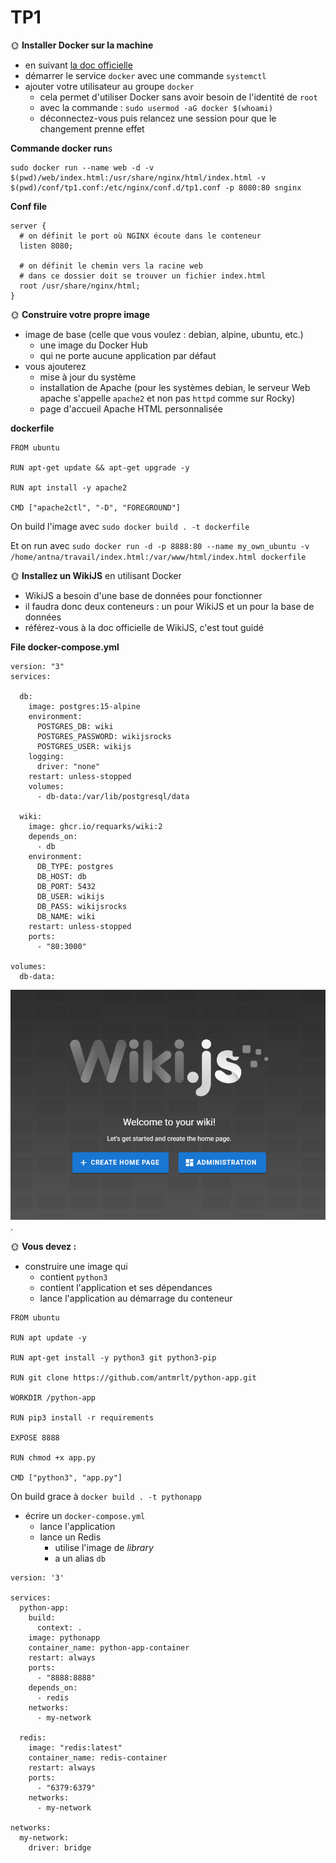 # TP1

🌞 **Installer Docker sur la machine**

- en suivant [la doc officielle](https://docs.docker.com/engine/install/)
- démarrer le service `docker` avec une commande `systemctl`
- ajouter votre utilisateur au groupe `docker`
  - cela permet d'utiliser Docker sans avoir besoin de l'identité de `root`
  - avec la commande : `sudo usermod -aG docker $(whoami)`
  - déconnectez-vous puis relancez une session pour que le changement prenne effet

**Commande docker run**s
```
sudo docker run --name web -d -v $(pwd)/web/index.html:/usr/share/nginx/html/index.html -v $(pwd)/conf/tp1.conf:/etc/nginx/conf.d/tp1.conf -p 8080:80 snginx
```

**Conf file**
```
server {
  # on définit le port où NGINX écoute dans le conteneur
  listen 8080;

  # on définit le chemin vers la racine web
  # dans ce dossier doit se trouver un fichier index.html
  root /usr/share/nginx/html;
}
```

🌞 **Construire votre propre image**

- image de base (celle que vous voulez : debian, alpine, ubuntu, etc.)
  - une image du Docker Hub
  - qui ne porte aucune application par défaut
- vous ajouterez
  - mise à jour du système
  - installation de Apache (pour les systèmes debian, le serveur Web apache s'appelle `apache2` et non pas `httpd` comme sur Rocky)
  - page d'accueil Apache HTML personnalisée

**dockerfile**
```
FROM ubuntu

RUN apt-get update && apt-get upgrade -y

RUN apt install -y apache2

CMD ["apache2ctl", "-D", "FOREGROUND"]
```

On build l'image avec `sudo docker build . -t dockerfile`

Et on run avec `sudo docker run -d -p 8888:80 --name my_own_ubuntu -v /home/antna/travail/index.html:/var/www/html/index.html dockerfile`

🌞 **Installez un WikiJS** en utilisant Docker

- WikiJS a besoin d'une base de données pour fonctionner
- il faudra donc deux conteneurs : un pour WikiJS et un pour la base de données
- référez-vous à la doc officielle de WikiJS, c'est tout guidé

**File docker-compose.yml**

```
version: "3"
services:

  db:
    image: postgres:15-alpine
    environment:
      POSTGRES_DB: wiki
      POSTGRES_PASSWORD: wikijsrocks
      POSTGRES_USER: wikijs
    logging:
      driver: "none"
    restart: unless-stopped
    volumes:
      - db-data:/var/lib/postgresql/data

  wiki:
    image: ghcr.io/requarks/wiki:2
    depends_on:
      - db
    environment:
      DB_TYPE: postgres
      DB_HOST: db
      DB_PORT: 5432
      DB_USER: wikijs
      DB_PASS: wikijsrocks
      DB_NAME: wiki
    restart: unless-stopped
    ports:
      - "80:3000"

volumes:
  db-data:
  ```

  ![Wkijs create home page](/wikijs.png "Titre de l'image").


🌞 **Vous devez :**

- construire une image qui
  - contient `python3`
  - contient l'application et ses dépendances
  - lance l'application au démarrage du conteneur

```
FROM ubuntu

RUN apt update -y

RUN apt-get install -y python3 git python3-pip

RUN git clone https://github.com/antmrlt/python-app.git

WORKDIR /python-app

RUN pip3 install -r requirements

EXPOSE 8888

RUN chmod +x app.py

CMD ["python3", "app.py"]
```
On build grace à `docker build . -t pythonapp`

- écrire un `docker-compose.yml`
  - lance l'application
  - lance un Redis
    - utilise l'image de *library*
    - a un alias `db`

```
version: '3'

services:
  python-app:
    build:
      context: .
    image: pythonapp
    container_name: python-app-container
    restart: always
    ports:
      - "8888:8888"
    depends_on:
      - redis
    networks:
      - my-network

  redis:
    image: "redis:latest"
    container_name: redis-container
    restart: always
    ports:
      - "6379:6379"
    networks:
      - my-network

networks:
  my-network:
    driver: bridge
```